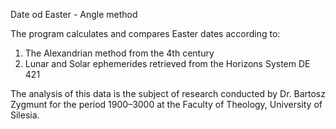 Date od Easter - Angle method

The program calculates and compares Easter dates according to:

1. The Alexandrian method from the 4th century
2. Lunar and Solar ephemerides retrieved from the Horizons System DE 421

The analysis of this data is the subject of research conducted by Dr. Bartosz Zygmunt for the period 1900–3000 at the Faculty of Theology, University of Silesia.
